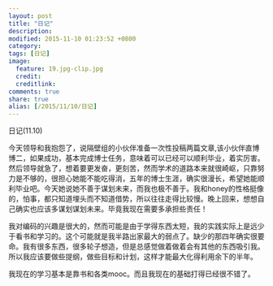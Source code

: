 ```yaml
---
layout: post
title: "日记"
description: 
modified: 2015-11-10 01:23:52 +0800
category: 
tags: [日记]
image:
  feature: 19.jpg-clip.jpg
  credit: 
  creditlink: 
comments: true
share: true
alias: [/2015/11/10/日记]
---
```

日记(11.10)

<!--more-->

今天领导和我抱怨了，说隔壁组的小伙伴准备一次性投稿两篇文章,该小伙伴直博博二，如果成功，基本完成博士任务，意味着可以已经可以顺利毕业，着实厉害。然后领导就急了，想着要更发奋，更刻苦，然而学术的道路本来就很崎岖，只靠努力是不够的，很担心她能不能吃得消，五年的博士生涯，确实很漫长，希望她能顺利毕业吧。今天她说她不善于谋划未来，而我也极不善于。我和honey的性格挺像的，怕事，都只知道埋头而不知道借势，所以往往走得比较慢。晚上回来，想想自己确实也应该多谋划谋划未来。毕竟我现在需要多承担些责任！

我对编码的兴趣是很大的，然而可能是由于学得东西太短，我的实践实际上是远少于看书和学习的。这个可能就是我半路出家最大的弱点了。缺少的那四年确实很要命。我有很多东西，很多轮子想造，但是总感觉做着做着会有其他的东西吸引我。所以我应该要做些提纲，做些目标和计划，这样才能最大化得利用余下的半年。

我现在的学习基本是靠书和各类mooc。而且我现在的基础打得已经很不错了。
